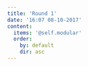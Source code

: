 ```yaml
---
title: 'Round 1'
date: '16:07 08-10-2017'
content:
  items: '@self.modular'
  order:
    by: default
    dir: asc
---
```

